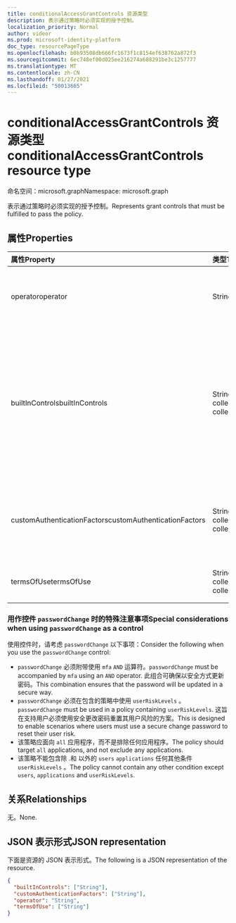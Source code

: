 ```yaml
---
title: conditionalAccessGrantControls 资源类型
description: 表示通过策略时必须实现的授予控制。
localization_priority: Normal
author: videor
ms.prod: microsoft-identity-platform
doc_type: resourcePageType
ms.openlocfilehash: b0b93508db666fc1673f1c8154ef638762a872f3
ms.sourcegitcommit: 6ec748ef00d025ee216274a608291be3c1257777
ms.translationtype: MT
ms.contentlocale: zh-CN
ms.lasthandoff: 01/27/2021
ms.locfileid: "50013665"
---
```

# <a name="conditionalaccessgrantcontrols-resource-type"></a><span data-ttu-id="e7f71-103">conditionalAccessGrantControls 资源类型</span><span class="sxs-lookup"><span data-stu-id="e7f71-103">conditionalAccessGrantControls resource type</span></span>

<span data-ttu-id="e7f71-104">命名空间：microsoft.graph</span><span class="sxs-lookup"><span data-stu-id="e7f71-104">Namespace: microsoft.graph</span></span>

<span data-ttu-id="e7f71-105">表示通过策略时必须实现的授予控制。</span><span class="sxs-lookup"><span data-stu-id="e7f71-105">Represents grant controls that must be fulfilled to pass the policy.</span></span>

## <a name="properties"></a><span data-ttu-id="e7f71-106">属性</span><span class="sxs-lookup"><span data-stu-id="e7f71-106">Properties</span></span>

| <span data-ttu-id="e7f71-107">属性</span><span class="sxs-lookup"><span data-stu-id="e7f71-107">Property</span></span> | <span data-ttu-id="e7f71-108">类型</span><span class="sxs-lookup"><span data-stu-id="e7f71-108">Type</span></span> | <span data-ttu-id="e7f71-109">说明</span><span class="sxs-lookup"><span data-stu-id="e7f71-109">Description</span></span> |
|:-------- |:---- |:----------- |
| <span data-ttu-id="e7f71-110">operator</span><span class="sxs-lookup"><span data-stu-id="e7f71-110">operator</span></span> | <span data-ttu-id="e7f71-111">String</span><span class="sxs-lookup"><span data-stu-id="e7f71-111">String</span></span> | <span data-ttu-id="e7f71-112">定义授予控件的关系。</span><span class="sxs-lookup"><span data-stu-id="e7f71-112">Defines the relationship of the grant controls.</span></span> <span data-ttu-id="e7f71-113">可能的值： `AND` `OR` .</span><span class="sxs-lookup"><span data-stu-id="e7f71-113">Possible values: `AND`, `OR`.</span></span> |
| <span data-ttu-id="e7f71-114">builtInControls</span><span class="sxs-lookup"><span data-stu-id="e7f71-114">builtInControls</span></span> | <span data-ttu-id="e7f71-115">String collection</span><span class="sxs-lookup"><span data-stu-id="e7f71-115">String collection</span></span> | <span data-ttu-id="e7f71-116">策略所需的内置控件的值列表。</span><span class="sxs-lookup"><span data-stu-id="e7f71-116">List of values of built-in controls required by the policy.</span></span> <span data-ttu-id="e7f71-117">可能的值： `block` `mfa` ， `compliantDevice` `domainJoinedDevice` `approvedApplication` `compliantApplication` 。 `passwordChange`</span><span class="sxs-lookup"><span data-stu-id="e7f71-117">Possible values: `block`, `mfa`, `compliantDevice`, `domainJoinedDevice`, `approvedApplication`, `compliantApplication`, `passwordChange`.</span></span> |
| <span data-ttu-id="e7f71-118">customAuthenticationFactors</span><span class="sxs-lookup"><span data-stu-id="e7f71-118">customAuthenticationFactors</span></span> | <span data-ttu-id="e7f71-119">String collection</span><span class="sxs-lookup"><span data-stu-id="e7f71-119">String collection</span></span> | <span data-ttu-id="e7f71-120">策略所需的自定义控件的 ID 列表。</span><span class="sxs-lookup"><span data-stu-id="e7f71-120">List of custom controls IDs required by the policy.</span></span> <span data-ttu-id="e7f71-121">有关详细信息，请参阅自定义 [控件](/azure/active-directory/conditional-access/controls)。</span><span class="sxs-lookup"><span data-stu-id="e7f71-121">For more information, see [Custom controls](/azure/active-directory/conditional-access/controls).</span></span> |
| <span data-ttu-id="e7f71-122">termsOfUse</span><span class="sxs-lookup"><span data-stu-id="e7f71-122">termsOfUse</span></span> | <span data-ttu-id="e7f71-123">String collection</span><span class="sxs-lookup"><span data-stu-id="e7f71-123">String collection</span></span> | <span data-ttu-id="e7f71-124">策略 [所需的](/graph/api/resources/agreement) 使用条款 ID 列表。</span><span class="sxs-lookup"><span data-stu-id="e7f71-124">List of [terms of use](/graph/api/resources/agreement) IDs required by the policy.</span></span> |

### <a name="special-considerations-when-using-passwordchange-as-a-control"></a><span data-ttu-id="e7f71-125">用作控件 `passwordChange` 时的特殊注意事项</span><span class="sxs-lookup"><span data-stu-id="e7f71-125">Special considerations when using `passwordChange` as a control</span></span>

<span data-ttu-id="e7f71-126">使用控件时，请考虑 `passwordChange` 以下事项：</span><span class="sxs-lookup"><span data-stu-id="e7f71-126">Consider the following when you use the `passwordChange` control:</span></span> 

- <span data-ttu-id="e7f71-127">`passwordChange` 必须附带使用 `mfa` `AND` 运算符。</span><span class="sxs-lookup"><span data-stu-id="e7f71-127">`passwordChange` must be accompanied by `mfa` using an `AND` operator.</span></span> <span data-ttu-id="e7f71-128">此组合可确保以安全方式更新密码。</span><span class="sxs-lookup"><span data-stu-id="e7f71-128">This combination ensures that the password will be updated in a secure way.</span></span>
- <span data-ttu-id="e7f71-129">`passwordChange` 必须在包含的策略中使用 `userRiskLevels` 。</span><span class="sxs-lookup"><span data-stu-id="e7f71-129">`passwordChange` must be used in a policy containing `userRiskLevels`.</span></span> <span data-ttu-id="e7f71-130">这旨在支持用户必须使用安全更改密码重置其用户风险的方案。</span><span class="sxs-lookup"><span data-stu-id="e7f71-130">This is designed to enable scenarios where users must use a secure change password to reset their user risk.</span></span>
- <span data-ttu-id="e7f71-131">该策略应面向 `all` 应用程序，而不是排除任何应用程序。</span><span class="sxs-lookup"><span data-stu-id="e7f71-131">The policy should target `all` applications, and not exclude any applications.</span></span>
- <span data-ttu-id="e7f71-132">该策略不能包含除 .和 以外的 `users` `applications` 任何其他条件 `userRiskLevels` 。</span><span class="sxs-lookup"><span data-stu-id="e7f71-132">The policy cannot contain any other condition except `users`, `applications` and `userRiskLevels`.</span></span>

## <a name="relationships"></a><span data-ttu-id="e7f71-133">关系</span><span class="sxs-lookup"><span data-stu-id="e7f71-133">Relationships</span></span>

<span data-ttu-id="e7f71-134">无。</span><span class="sxs-lookup"><span data-stu-id="e7f71-134">None.</span></span>

## <a name="json-representation"></a><span data-ttu-id="e7f71-135">JSON 表示形式</span><span class="sxs-lookup"><span data-stu-id="e7f71-135">JSON representation</span></span>

<span data-ttu-id="e7f71-136">下面是资源的 JSON 表示形式。</span><span class="sxs-lookup"><span data-stu-id="e7f71-136">The following is a JSON representation of the resource.</span></span>

<!-- {
  "blockType": "resource",
  "optionalProperties": [
    "operator",
    "builtInControls",
    "customAuthenticationFactors",
    "termsOfUse"
  ],
  "@odata.type": "microsoft.graph.conditionalAccessGrantControls",
  "baseType": null
}-->

```json
{
  "builtInControls": ["String"],
  "customAuthenticationFactors": ["String"],
  "operator": "String",
  "termsOfUse": ["String"]
}
```

<!-- uuid: 16cd6b66-4b1a-43a1-adaf-3a886856ed98
2019-02-04 14:57:30 UTC -->
<!-- {
  "type": "#page.annotation",
  "description": "conditionalAccessGrantControls resource",
  "keywords": "",
  "section": "documentation",
  "tocPath": ""
}-->
